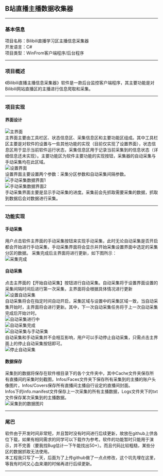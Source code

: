 ## B站直播主播数据收集器  
---
### 基本信息
项目名称：Bilibili直播学习区主播信息采集器  
开发语言：C#  
项目类型：WinFrom客户端程序/后台程序  

---
### 项目概述
《Bilibili直播主播信息采集器》软件是一款后台监控客户端程序，其主要功能是对Bilibili网站直播区的主播进行信息爬取和采集。  

---
### 项目实现

#### 界面设计
![主界面](https://raw.githubusercontent.com/GhostYii/BilibiliUPInfoCollector/master/ReadmeImgs/1.png)  
主界面主要由工具栏区、状态信息区、采集信息区和主要功能区组成。其中工具栏区主要是对软件的设置与一些其他功能的实现（目前仅实现了设置界面），状态信息区用于显示当前软件运行状态，采集信息区用于记录当前采集到的信息状态（详细信息还未实现）。主要功能区为软件主要功能的实现按钮，采集器的自动采集与手动采集均在此区域。  
![设置界面](https://raw.githubusercontent.com/GhostYii/BilibiliUPInfoCollector/master/ReadmeImgs/2.png)  
设置界面主要设置两个参数：采集分区参数和自动采集间隔参数。  
![手动采集数据界面1](https://raw.githubusercontent.com/GhostYii/BilibiliUPInfoCollector/master/ReadmeImgs/3.png)  
![手动采集数据界面2](https://raw.githubusercontent.com/GhostYii/BilibiliUPInfoCollector/master/ReadmeImgs/4.png)  
手动采集界面主要是显示手动采集的进度。采集前会先抓取需要采集的数据，抓取到数据后会对数据进行采集。  

---
### 功能实现

#### 手动采集
用户点击软件主界面的手动采集按钮来实现手动采集，此时无论自动采集是否开启都会开始进行手动采集，手动采集界面将会显示并开始采集设置界面中选定的采集分区的数据。
采集完成后主界面将进行更新，如下图所示：  
![采集完成](https://raw.githubusercontent.com/GhostYii/BilibiliUPInfoCollector/master/ReadmeImgs/5.png)  

#### 自动采集
点击主界面的【开始自动采集】按钮进行自动采集。自动采集将于设置界面设置的采集间隔时间后进行第一次采集，主界面将会根据具体情况进行更新  
![设置自动采集](https://raw.githubusercontent.com/GhostYii/BilibiliUPInfoCollector/master/ReadmeImgs/6.png)  
自动采集将会在指定时间自动开启，采集区域与设置中的采集区域一致，当自动采集开始时，主界面将会进行更新。其中，下一次自动采集任务将于上一次自动采集完成后开始计时。  
![自动采集进行中](https://raw.githubusercontent.com/GhostYii/BilibiliUPInfoCollector/master/ReadmeImgs/7.png)  
![自动采集完成](https://raw.githubusercontent.com/GhostYii/BilibiliUPInfoCollector/master/ReadmeImgs/8.png)  
![自动采集与手动采集](https://raw.githubusercontent.com/GhostYii/BilibiliUPInfoCollector/master/ReadmeImgs/9.png)  
自动采集和手动采集并不会相互影响，用户可以手动停止自动采集，只需点击主界面上的停止自动采集按钮即可。  
![停止自动采集](https://raw.githubusercontent.com/GhostYii/BilibiliUPInfoCollector/master/ReadmeImgs/10.png)  

#### 数据保存
采集到的数据将保存在软件根目录下的各个文件夹中，其中Cache文件夹保存所有直播间的采集时刻截图，Infos/Faces文件夹下保存所有采集到的主播的账户头像图片，Infos/Covers保存所有直播间主播自行设定的直播间封面。  
Infos下的info.manifest文件保存上一次采集的所有主播数据，Logs文件夹下的txt文件保存某次采集到的主播数据。  
![采集到的数据图片](https://raw.githubusercontent.com/GhostYii/BilibiliUPInfoCollector/master/ReadmeImgs/11.png)

---
### 尾巴
软件由于开发时间非常短，并且暂时没有时间进行后续更新，故放在github上供各位下载，如果有相同需求的同学可以下载作为参考。软件的功能暂时只能用于演示，并不完善（要我找Bug估计一下午能找出50+）。而且代码比较粗糙，某些分区的数据抓取无法使用。  
本工程我只写了一天，后面为了上传github做了一点点修改，这个坑先埋在这里，等我有时间又心血来潮的时候再进行后续更新。  

---
